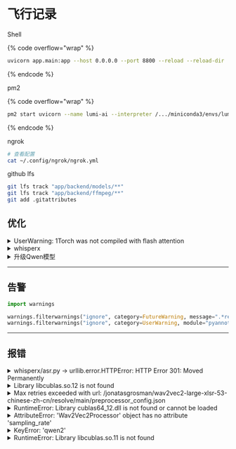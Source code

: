 # 飞行记录

Shell

{% code overflow="wrap" %}
```sh
uvicorn app.main:app --host 0.0.0.0 --port 8800 --reload --reload-dir ./app/
```
{% endcode %}

pm2

{% code overflow="wrap" %}
```sh
pm2 start uvicorn --name lumi-ai --interpreter /.../miniconda3/envs/lumi-ai/bin/python3.10 -- --host 0.0.0.0 --port 8188 --workers 2 app.main:app
```
{% endcode %}

ngrok

```sh
# 查看配置
cat ~/.config/ngrok/ngrok.yml
```

github lfs

```sh
git lfs track "app/backend/models/**"
git lfs track "app/backend/ffmpeg/**"
git add .gitattributes
```

## 优化

<details>

<summary>UserWarning: 1Torch was not compiled with flash attention</summary>

**安装支持Flash Attention的PyTorch，**&#x4F7F;用**CUDA 11.8+**&#x7248;本才能支持

| 配置               | 速度     | 显存占用     |
| ---------------- | ------ | -------- |
| 无Flash Attention | 1x     | 1x       |
| 有Flash Attention | 2-3x更快 | 减少30-50% |

</details>

<details>

<summary>whisperx</summary>

1. 避免免内存溢出：调整batch\_size=8、chunk\_length=30（每30秒分段）

</details>

<details>

<summary>升级Qwen模型</summary>

{% code overflow="wrap" %}
```python
import os

from modelscope import snapshot_download

# https://huggingface.co/collections/Qwen/qwen3-67dd247413f0e2e4f653967f
snapshot_download('qwen/Qwen3-4B',
                  local_dir=f'{os.path.join(BASE_DIR, "app", "services", "models", "LLM", "Qwen3-4B")}')
```
{% endcode %}

{% code overflow="wrap" %}
```python
text = tokenizer.apply_chat_template(
        msg,
        tokenize=False,
        add_generation_prompt=True,
        enable_thinking=False
    )

    generation_config = {
        "max_new_tokens": 512,
        "do_sample": False,
        "temperature": 0.1,
        "top_p": 0.9,
        "repetition_penalty": 1.05,
        "pad_token_id": tokenizer.eos_token_id,
        "eos_token_id": tokenizer.eos_token_id,
    }

    with torch.no_grad():
        model_inputs = tokenizer([text], return_tensors="pt").to("cuda")

        generated_ids = tokenizer_model.generate(
            model_inputs.input_ids,
            attention_mask=model_inputs.attention_mask,
            **generation_config
        )

        generated_ids = [
            output_ids[len(input_ids):] for input_ids, output_ids in zip(model_inputs.input_ids, generated_ids)
        ]

        response = tokenizer.batch_decode(generated_ids, skip_special_tokens=True)[0]

        # 后处理：移除可能的多余空格和换行
        response = ' '.join(response.split())

        return response
```
{% endcode %}

</details>

***

## 告警

```python
import warnings

warnings.filterwarnings("ignore", category=FutureWarning, message=".*resume_download.*")
warnings.filterwarnings("ignore", category=UserWarning, module="pyannote.audio")
```

***

## 报错

<details>

<summary>whisperx/asr.py -> urllib.error.HTTPError: HTTP Error 301: Moved Permanently</summary>

VAD\_SEGMENTATION\_URL has Expired\
[issue](https://github.com/m-bain/whisperX/issues/943)\
[solved](https://github.com/m-bain/whisperX/pull/944/files)



解决：替换load\_vad\_model函数

```python
def load_vad_model(device, vad_onset=0.500, vad_offset=0.363, use_auth_token=None, model_fp=None):
    main_path = os.path.abspath(sys.argv[0])
    project_path = os.path.dirname(main_path)
    model_fp = os.path.join(project_path, "services/models/ASR/whisper", "pytorch_model.bin")
    model_bytes = open(model_fp, "rb").read()
    if hashlib.sha256(model_bytes).hexdigest() != VAD_SEGMENTATION_URL.split('/')[-2]:
        raise RuntimeError(
            "Model has been downloaded but the SHA256 checksum does not not match. Please retry loading the model."
        )

    vad_model = Model.from_pretrained(model_fp, use_auth_token=use_auth_token)
    hyperparameters = {"onset": vad_onset,
                       "offset": vad_offset,
                       "min_duration_on": 0.1,
                       "min_duration_off": 0.1}
    vad_pipeline = VoiceActivitySegmentation(segmentation=vad_model, device=torch.device(device))
    vad_pipeline.instantiate(hyperparameters)

    return vad_pipeline
```

</details>

<details>

<summary>Library libcublas.so.12 is not found</summary>

如果cuda版本不是12.\* pip uninstall faster-whisper pip install faster-whisper==0.10.1

修改版本后参数需要适配，注释max\_new\_tokens、clip\_timestamps、hallucination\_silence\_threshold

</details>

<details>

<summary>Max retries exceeded with url: /jonatasgrosman/wav2vec2-large-xlsr-53-chinese-zh-cn/resolve/main/preprocessor_config.json</summary>

```sh
export HF_ENDPOINT=https://hf-mirror.com
然后再次运行
```

<pre class="language-sh"><code class="lang-sh">git clone 
https://huggingface.co/jonatasgrosman/wav2vec2-large-xlsr-53-chinese-zh-cn

cd wav2vec2-large-xlsr-53-chinese-zh-cn
git lfs pull

<strong># 修改whispherX\whisperx\alignment.py导入:
</strong>processor = Wav2Vec2Processor.from_pretrained(&#x3C;model_name>)
align_model = Wav2Vec2ForCTC.from_pretrained(&#x3C;model_name>, local_files_only=True)
</code></pre>

</details>

<details>

<summary>RuntimeError: Library cublas64_12.dll is not found or cannot be loaded</summary>

```sh
ctranslate2==3.24.0 -> requirements
```

</details>

<details>

<summary>AttributeError: 'Wav2Vec2Processor' object has no attribute 'sampling_rate'</summary>

{% code overflow="wrap" %}
```sh
vim /root/miniconda3/envs/linly_dubbing/lib/python3.10/site-packages/whisperx/alignment.py
```
{% endcode %}



{% code overflow="wrap" %}
```python
from transformers import Wav2Vec2ForCTC, Wav2Vec2Processor, Wav2Vec2FeatureExtractor

if preprocess and model_type == 'huggingface': 
    processor = Wav2Vec2FeatureExtractor.from_pretrained(DEFAULT_ALIGN_MODELS_HF[model_lang])
```
{% endcode %}

</details>

<details>

<summary>KeyError: 'qwen2'</summary>

install `transformers>=4.37.0`

</details>

<details>

<summary>RuntimeError: Library libcublas.so.11 is not found</summary>

conda install cudatoolkit==11.8

</details>
